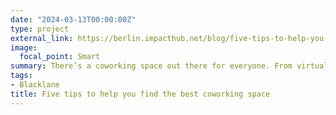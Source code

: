 ```yaml
---
date: "2024-03-13T00:00:00Z"
type: project
external_link: https://berlin.impacthub.net/blog/five-tips-to-help-you-find-the-best-coworking-space/
image:
  focal_point: Smart
summary: There’s a coworking space out there for everyone. From virtual to communal, the world is your oyster when it comes to finding a space to work from.
tags: 
- Blacklane
title: Five tips to help you find the best coworking space
---
```

